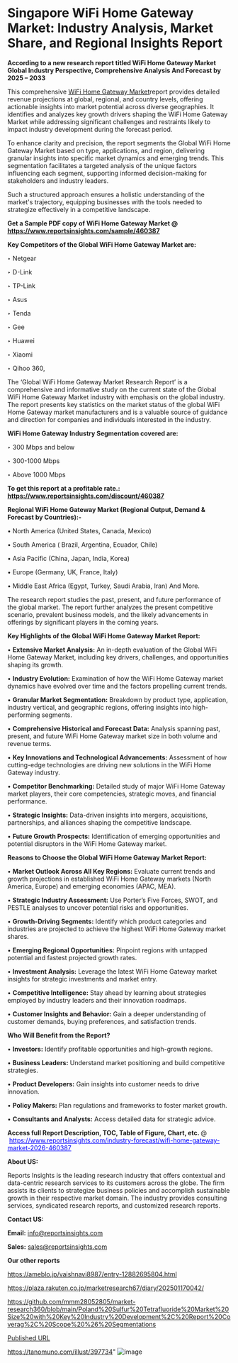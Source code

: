 # Singapore WiFi Home Gateway Market: Industry Analysis, Market Share, and Regional Insights Report

<strong>According to a new research report titled WiFi Home Gateway Market Global Industry Perspective, Comprehensive Analysis And Forecast by 2025 – 2033</strong>

This comprehensive <a href=https://www.reportsinsights.com/sample/460387>WiFi Home Gateway Market</a>report provides detailed revenue projections at global, regional, and country levels, offering actionable insights into market potential across diverse geographies. It identifies and analyzes key growth drivers shaping the WiFi Home Gateway Market while addressing significant challenges and restraints likely to impact industry development during the forecast period.

To enhance clarity and precision, the report segments the Global WiFi Home Gateway Market based on type, applications, and region, delivering granular insights into specific market dynamics and emerging trends. This segmentation facilitates a targeted analysis of the unique factors influencing each segment, supporting informed decision-making for stakeholders and industry leaders.

Such a structured approach ensures a holistic understanding of the market's trajectory, equipping businesses with the tools needed to strategize effectively in a competitive landscape.

<strong>Get a Sample PDF copy of WiFi Home Gateway Market </strong><strong>@<a href=https://www.reportsinsights.com/sample/460387 style=color:#0000ff;> https://www.reportsinsights.com/sample/460387</a></strong></font>

<strong>Key Competitors of the Global WiFi Home Gateway Market are:</strong>

‣ Netgear

‣ D-Link

‣ TP-Link

‣ Asus

‣ Tenda

‣ Gee

‣ Huawei

‣ Xiaomi

‣ Qihoo 360,

The ‘Global WiFi Home Gateway Market Research Report’ is a comprehensive and informative study on the current state of the Global WiFi Home Gateway Market industry with emphasis on the global industry. The report presents key statistics on the market status of the global WiFi Home Gateway market manufacturers and is a valuable source of guidance and direction for companies and individuals interested in the industry.

<strong>WiFi Home Gateway Industry Segmentation covered are:</strong>

‣ 300 Mbps and below

‣ 300-1000 Mbps

‣ Above 1000 Mbps

<strong>To get this report at a profitable rate.: <a href=https://www.reportsinsights.com/discount/460387 style=color:#0000ff;>https://www.reportsinsights.com/discount/460387</a></strong></font>

<strong>Regional WiFi Home Gateway Market (Regional Output, Demand &amp; Forecast by Countries):-</strong>

• North America (United States, Canada, Mexico)

• South America ( Brazil, Argentina, Ecuador, Chile)

• Asia Pacific (China, Japan, India, Korea)

• Europe (Germany, UK, France, Italy)

• Middle East Africa (Egypt, Turkey, Saudi Arabia, Iran) And More.

The research report studies the past, present, and future performance of the global market. The report further analyzes the present competitive scenario, prevalent business models, and the likely advancements in offerings by significant players in the coming years.

<strong>Key Highlights of the Global WiFi Home Gateway Market Report:</strong>

• <strong>Extensive Market Analysis:</strong> An in-depth evaluation of the Global WiFi Home Gateway Market, including key drivers, challenges, and opportunities shaping its growth.

• <strong>Industry Evolution:</strong> Examination of how the WiFi Home Gateway market dynamics have evolved over time and the factors propelling current trends.

• <strong>Granular Market Segmentation:</strong> Breakdown by product type, application, industry vertical, and geographic regions, offering insights into high-performing segments.

• <strong>Comprehensive Historical and Forecast Data:</strong> Analysis spanning past, present, and future WiFi Home Gateway market size in both volume and revenue terms.

• <strong>Key Innovations and Technological Advancements:</strong> Assessment of how cutting-edge technologies are driving new solutions in the WiFi Home Gateway industry.

• <strong>Competitor Benchmarking:</strong> Detailed study of major WiFi Home Gateway market players, their core competencies, strategic moves, and financial performance.

• <strong>Strategic Insights:</strong> Data-driven insights into mergers, acquisitions, partnerships, and alliances shaping the competitive landscape.

• <strong>Future Growth Prospects:</strong> Identification of emerging opportunities and potential disruptors in the WiFi Home Gateway market.

<strong>Reasons to Choose the Global WiFi Home Gateway Market Report:</strong>

• <strong>Market Outlook Across All Key Regions:</strong> Evaluate current trends and growth projections in established WiFi Home Gateway markets (North America, Europe) and emerging economies (APAC, MEA).

• <strong>Strategic Industry Assessment:</strong> Use Porter’s Five Forces, SWOT, and PESTLE analyses to uncover potential risks and opportunities.

• <strong>Growth-Driving Segments:</strong> Identify which product categories and industries are projected to achieve the highest WiFi Home Gateway market shares.

• <strong>Emerging Regional Opportunities:</strong> Pinpoint regions with untapped potential and fastest projected growth rates.

• <strong>Investment Analysis:</strong> Leverage the latest WiFi Home Gateway market insights for strategic investments and market entry.

• <strong>Competitive Intelligence:</strong> Stay ahead by learning about strategies employed by industry leaders and their innovation roadmaps.

• <strong>Customer Insights and Behavior:</strong> Gain a deeper understanding of customer demands, buying preferences, and satisfaction trends.

<strong>Who Will Benefit from the Report?</strong>

• <strong>Investors:</strong> Identify profitable opportunities and high-growth regions.

• <strong>Business Leaders:</strong> Understand market positioning and build competitive strategies.

• <strong>Product Developers:</strong> Gain insights into customer needs to drive innovation.

• <strong>Policy Makers:</strong> Plan regulations and frameworks to foster market growth.

• <strong>Consultants and Analysts:</strong> Access detailed data for strategic advice.
</ul>
<strong>Access full Report Description, TOC, Table of Figure, Chart, etc. </strong>@  <a href=https://www.reportsinsights.com/industry-forecast/wifi-home-gateway-market-2026-460387 style=color:#0000ff;>https://www.reportsinsights.com/industry-forecast/wifi-home-gateway-market-2026-460387</a></font>

<strong><strong>About US</strong>:</strong>

Reports Insights is the leading research industry that offers contextual and data-centric research services to its customers across the globe. The firm assists its clients to strategize business policies and accomplish sustainable growth in their respective market domain. The industry provides consulting services, syndicated research reports, and customized research reports.

<strong>Contact US:</strong>

<p class=""""><b>Email:</b> <a href=mailto:info@reportsinsights.com>info@reportsinsights.com</a></p>
<p class=""""><b>Sales:</b> <a href=mailto:sales@reportsinsights.com>sales@reportsinsights.com</a></p>

<strong>Our other reports</strong>

<a href=https://ameblo.jp/vaishnavi8987/entry-12882695804.html>https://ameblo.jp/vaishnavi8987/entry-12882695804.html</a>

<a href=https://plaza.rakuten.co.jp/marketresearch67/diary/202501170042/>https://plaza.rakuten.co.jp/marketresearch67/diary/202501170042/</a>

<a href=https://github.com/mmm28052805/market-research360/blob/main/Poland%20Sulfur%20Tetrafluoride%20Market%20Size%20with%20Key%20Industry%20Development%2C%20Report%20Coverag%2C%20Scope%20%26%20Segmentations>https://github.com/mmm28052805/market-research360/blob/main/Poland%20Sulfur%20Tetrafluoride%20Market%20Size%20with%20Key%20Industry%20Development%2C%20Report%20Coverag%2C%20Scope%20%26%20Segmentations</a>

<a href=Published URL>Published URL</a>

<a href=https://tanomuno.com/illust/397734>https://tanomuno.com/illust/397734</a>"
![image](https://github.com/user-attachments/assets/45feabf9-d138-4ff9-b5b6-6e6e201edae9)
